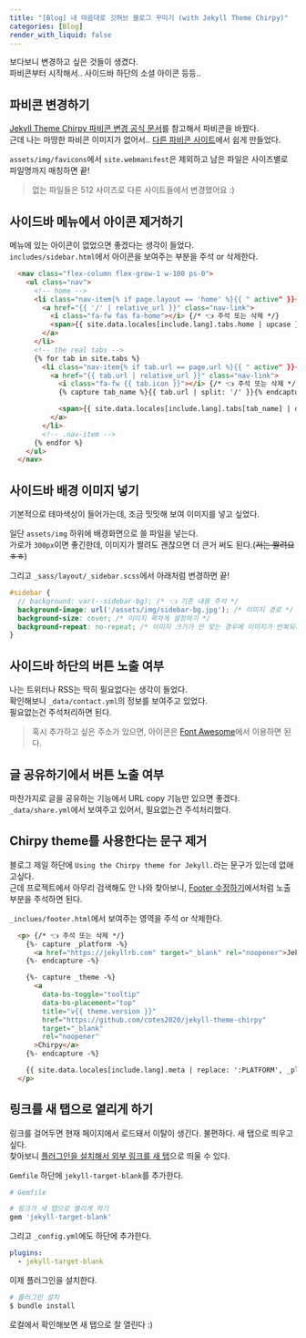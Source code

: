 ```yaml
---
title: "[Blog] 내 마음대로 깃허브 블로그 꾸미기 (with Jekyll Theme Chirpy)"
categories: [Blog]
render_with_liquid: false
---
```


보다보니 변경하고 싶은 것들이 생겼다.  
파비콘부터 시작해서.. 사이드바 하단의 소셜 아이콘 등등..

## 파비콘 변경하기

[Jekyll Theme Chirpy 파비콘 변경 공식 문서](https://chirpy.cotes.page/posts/customize-the-favicon/)를 참고해서 파비콘을 바꿨다.  
근데 나는 마땅한 파비콘 이미지가 없어서.. [다른 파비콘 사이트](https://favicon.io/)에서 쉽게 만들었다.

`assets/img/favicons`에서 `site.webmanifest`은 제외하고 남은 파일은 사이즈별로 파일명까지 매칭하면 끝!
> 없는 파일들은 512 사이즈로 다른 사이트들에서 변경했어요 :)

## 사이드바 메뉴에서 아이콘 제거하기

메뉴에 있는 아이콘이 없었으면 좋겠다는 생각이 들었다.  
`includes/sidebar.html`에서 아이콘을 보여주는 부분을 주석 or 삭제한다.

```html
  <nav class="flex-column flex-grow-1 w-100 ps-0">
    <ul class="nav">
      <!-- home -->
      <li class="nav-item{% if page.layout == 'home' %}{{ " active" }}{% endif %}">
        <a href="{{ '/' | relative_url }}" class="nav-link">
          <i class="fa-fw fas fa-home"></i> {/* 👈 주석 또는 삭제 */}
          <span>{{ site.data.locales[include.lang].tabs.home | upcase }}</span>
        </a>
      </li>
      <!-- the real tabs -->
      {% for tab in site.tabs %}
        <li class="nav-item{% if tab.url == page.url %}{{ " active" }}{% endif %}">
          <a href="{{ tab.url | relative_url }}" class="nav-link">
            <i class="fa-fw {{ tab.icon }}"></i> {/* 👈 주석 또는 삭제 */}
            {% capture tab_name %}{{ tab.url | split: '/' }}{% endcapture %}

            <span>{{ site.data.locales[include.lang].tabs[tab_name] | default: tab.title | upcase }}</span>
          </a>
        </li>
        <!-- .nav-item -->
      {% endfor %}
    </ul>
  </nav>
```

## 사이드바 배경 이미지 넣기

기본적으로 테마색상이 들어가는데, 조금 밋밋해 보여 이미지를 넣고 싶었다.

일단 `assets/img` 하위에 배경화면으로 쓸 파일을 넣는다.  
가로가 `300px`이면 좋긴한데, 이미지가 짤려도 괜찮으면 더 큰거 써도 된다.(~~저는 짤려요 ㅎㅎ~~)

그리고 `_sass/layout/_sidebar.scss`에서 아래처럼 변경하면 끝!

```scss
#sidebar {
  // background: var(--sidebar-bg); /* 👈 기존 내용 주석 */
  background-image: url('/assets/img/sidebar-bg.jpg'); /* 이미지 경로 */
  background-size: cover; /* 이미지 꽉차게 설정하기 */
  background-repeat: no-repeat; /* 이미지 크기가 안 맞는 경우에 이미지가 반복되게 나오지 않게 하기 */
}
```

## 사이드바 하단의 버튼 노출 여부

나는 트위터나 RSS는 딱히 필요없다는 생각이 들었다.  
확인해보니 `_data/contact.yml`의 정보를 보여주고 있었다.  
필요없는건 주석처리하면 된다.  

> 혹시 추가하고 싶은 주소가 있으면, 아이콘은 [Font Awesome](https://fontawesome.com/search)에서 이용하면 된다.

## 글 공유하기에서 버튼 노출 여부

마찬가지로 글을 공유하는 기능에서 URL copy 기능만 있으면 좋겠다.  
`_data/share.yml`에서 보여주고 있어서, 필요없는건 주석처리했다.

## Chirpy theme를 사용한다는 문구 제거

블로그 제일 하단에 `Using the Chirpy theme for Jekyll.`라는 문구가 있는데 없애고싶다.  
근데 프로젝트에서 아무리 검색해도 안 나와 찾아보니, [Footer 수정하기](https://www.irgroup.org/posts/Chirpy-%ED%85%8C%EB%A7%88-%EC%BB%A4%EC%8A%A4%ED%84%B0%EB%A7%88%EC%9D%B4%EC%A7%95/#footer-%EC%88%98%EC%A0%95-%ED%95%98%EA%B8%B0)에서처럼 노출부분을 주석하면 된다.

`_inclues/footer.html`에서 보여주는 영역을 주석 or 삭제한다.  

```html
  <p> {/* 👈 주석 또는 삭제 */}
    {%- capture _platform -%}
      <a href="https://jekyllrb.com" target="_blank" rel="noopener">Jekyll</a>
    {%- endcapture -%}

    {%- capture _theme -%}
      <a
        data-bs-toggle="tooltip"
        data-bs-placement="top"
        title="v{{ theme.version }}"
        href="https://github.com/cotes2020/jekyll-theme-chirpy"
        target="_blank"
        rel="noopener"
      >Chirpy</a>
    {%- endcapture -%}

    {{ site.data.locales[include.lang].meta | replace: ':PLATFORM', _platform | replace: ':THEME', _theme }}
  </p>
```

## 링크를 새 탭으로 열리게 하기

링크를 걸어두면 현재 페이지에서 로드돼서 이탈이 생긴다. 불편하다. 새 탭으로 띄우고 싶다.  
찾아보니 [플러그인을 설치해서 외부 링크를 새 탭](https://jason9288.github.io/posts/github_blog_4/#%EC%99%B8%EB%B6%80-%EB%A7%81%ED%81%AC-%EC%83%88-%ED%83%AD%EC%97%90%EC%84%9C-%EC%97%B4%EB%A6%AC%EA%B2%8C-%EC%84%A4%EC%A0%95%ED%95%98%EA%B8%B0)으로 띄울 수 있다.  

`Gemfile` 하단에 `jekyll-target-blank`를 추가한다.
```ruby
# Gemfile

# 링크가 새 탭으로 열리게 하기 
gem 'jekyll-target-blank'
```

그리고 `_config.yml`에도 하단에 추가한다.
```yml
plugins:
  - jekyll-target-blank
```

이제 플러그인을 설치한다.

```bash
# 플러그인 설치
$ bundle install
```

로컬에서 확인해보면 새 탭으로 잘 열린다 :)